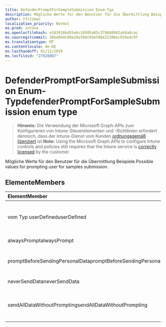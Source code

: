 ```yaml
---
title: DefenderPromptForSampleSubmission Enum-Typ
description: Mögliche Werte für den Benutzer für die Übermittlung Beispiele.
author: tfitzmac
localization_priority: Normal
ms.prod: intune
ms.openlocfilehash: e103916bd55e6c2d505a85c379b80962ab9a0cac
ms.sourcegitcommit: 36be044c89a19af84c93e586e22200ec919e4c9f
ms.translationtype: MT
ms.contentlocale: de-DE
ms.lasthandoff: 01/12/2019
ms.locfileid: "27928087"
---
```

# <a name="defenderpromptforsamplesubmission-enum-type"></a><span data-ttu-id="78069-103">DefenderPromptForSampleSubmission Enum-Typ</span><span class="sxs-lookup"><span data-stu-id="78069-103">defenderPromptForSampleSubmission enum type</span></span>

> <span data-ttu-id="78069-104">**Hinweis:** Die Verwendung der Microsoft Graph-APIs zum Konfigurieren von Intune-Steuerelementen und -Richtlinien erfordert dennoch, dass der Intune-Dienst vom Kunden [ordnungsgemäß lizenziert](https://go.microsoft.com/fwlink/?linkid=839381) ist.</span><span class="sxs-lookup"><span data-stu-id="78069-104">**Note:** Using the Microsoft Graph APIs to configure Intune controls and policies still requires that the Intune service is [correctly licensed](https://go.microsoft.com/fwlink/?linkid=839381) by the customer.</span></span>

<span data-ttu-id="78069-105">Mögliche Werte für den Benutzer für die Übermittlung Beispiele.</span><span class="sxs-lookup"><span data-stu-id="78069-105">Possible values for prompting user for samples submission.</span></span>
## <a name="members"></a><span data-ttu-id="78069-106">Elemente</span><span class="sxs-lookup"><span data-stu-id="78069-106">Members</span></span>
|<span data-ttu-id="78069-107">Element</span><span class="sxs-lookup"><span data-stu-id="78069-107">Member</span></span>|<span data-ttu-id="78069-108">Wert</span><span class="sxs-lookup"><span data-stu-id="78069-108">Value</span></span>|<span data-ttu-id="78069-109">Beschreibung</span><span class="sxs-lookup"><span data-stu-id="78069-109">Description</span></span>|
|:---|:---|:---|
|<span data-ttu-id="78069-110">vom Typ userDefined</span><span class="sxs-lookup"><span data-stu-id="78069-110">userDefined</span></span>|<span data-ttu-id="78069-111">0</span><span class="sxs-lookup"><span data-stu-id="78069-111">0</span></span>|<span data-ttu-id="78069-112">User-Defined, Standardwert, keine beabsichtigt.</span><span class="sxs-lookup"><span data-stu-id="78069-112">User Defined, default value, no intent.</span></span>|
|<span data-ttu-id="78069-113">alwaysPrompt</span><span class="sxs-lookup"><span data-stu-id="78069-113">alwaysPrompt</span></span>|<span data-ttu-id="78069-114">1</span><span class="sxs-lookup"><span data-stu-id="78069-114">1</span></span>|<span data-ttu-id="78069-115">Immer auffordern.</span><span class="sxs-lookup"><span data-stu-id="78069-115">Always prompt.</span></span>|
|<span data-ttu-id="78069-116">promptBeforeSendingPersonalData</span><span class="sxs-lookup"><span data-stu-id="78069-116">promptBeforeSendingPersonalData</span></span>|<span data-ttu-id="78069-117">2</span><span class="sxs-lookup"><span data-stu-id="78069-117">2</span></span>|<span data-ttu-id="78069-118">Auffordern Sie, vor dem Senden von persönlicher Daten.</span><span class="sxs-lookup"><span data-stu-id="78069-118">Prompt before sending personal data.</span></span>|
|<span data-ttu-id="78069-119">neverSendData</span><span class="sxs-lookup"><span data-stu-id="78069-119">neverSendData</span></span>|<span data-ttu-id="78069-120">3</span><span class="sxs-lookup"><span data-stu-id="78069-120">3</span></span>|<span data-ttu-id="78069-121">Nie senden Daten an.</span><span class="sxs-lookup"><span data-stu-id="78069-121">Never send data.</span></span>|
|<span data-ttu-id="78069-122">sendAllDataWithoutPrompting</span><span class="sxs-lookup"><span data-stu-id="78069-122">sendAllDataWithoutPrompting</span></span>|<span data-ttu-id="78069-123">4</span><span class="sxs-lookup"><span data-stu-id="78069-123">4</span></span>|<span data-ttu-id="78069-124">Alle Daten ohne entsprechende Benachrichtigung gesendet.</span><span class="sxs-lookup"><span data-stu-id="78069-124">Send all data without prompting.</span></span>|



